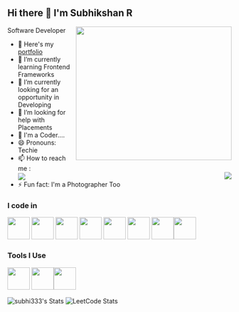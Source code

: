 ## Hi there 👋 I'm Subhikshan R

Software Developer
<img align="right" width="350" height="300" src="https://media.giphy.com/media/v1.Y2lkPTc5MGI3NjExdzV4ZjNodXhuZXVmbGZ1MDF1cWlrZzEzd3FmNHZxdWcxbmkyMjZiOSZlcD12MV9naWZzX3NlYXJjaCZjdD1n/78XCFBGOlS6keY1Bil/giphy.gif">
- 🔭 Here's my [portfolio]( )                                                 
- 🌱 I’m currently learning Frontend Frameworks
- 👯 I’m currently looking for an opportunity in Developing 
- 🤔 I’m looking for help with Placements
- 💬 I'm a Coder....
- 😄 Pronouns: Techie 
- 📫 How to reach me :
<br /> [<img align="center" src="https://img.shields.io/badge/LinkedIn-0077B5?style=for-the-badge&logo=linkedin&logoColor=white" />](https://www.linkedin.com/in/subhikshan-r-0b64481b6/)[<img align="right" src=" https://img.shields.io/badge/Gmail-D14836?style=for-the-badge&logo=gmail&logoColor=white" />](subhikshan33333@gmail.com) 
- ⚡ Fun fact: I'm a Photographer Too

### I code in
<img height="50" width="50" src="https://img.icons8.com/color/48/000000/java-coffee-cup-logo.png" /> <img height="50" width="50" src="https://img.icons8.com/color/48/000000/html-5.png" /> <img height="50" width="50" src="https://img.icons8.com/color/48/000000/css3.png" /> <img height="50" width="50" src="https://img.icons8.com/color/48/000000/bootstrap.png" />
<img height="50" width="50" src="https://img.icons8.com/color/48/000000/javascript.png"/> <img height="50" width="50" src="https://img.icons8.com/color/48/000000/react-native.png"/> <img height="50" width="50" src="https://img.icons8.com/color/48/000000/mysql-logo.png"/><img height="50" width="50" src="https://img.icons8.com/color/48/000000/spring-logo.png"/>

### Tools I Use
<img height="50" width="50" src="https://img.icons8.com/color/48/000000/visual-studio-code-2019.png"/> <img height="50" width="50" src="https://img.icons8.com/color/50/000000/git.png"/><img height="50" src="https://img.icons8.com/officel/480/null/java-eclipse.png"/> 

![subhi333's Stats](https://github-readme-stats.vercel.app/api?username=subhi333&theme=vue-dark&show_icons=true&hide_border=true&count_private=true)
![LeetCode Stats](https://leetcard.jacoblin.cool/dkDixM4nrc?theme=dark&font=Noto%20Music&ext=contest)

